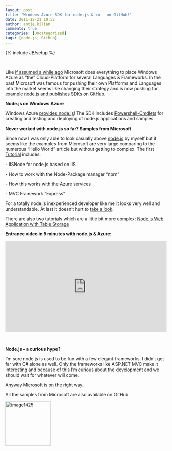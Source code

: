 ```yaml
---
layout: post
title: "Windows Azure SDK for node.js & co – on GitHub!"
date: 2011-12-21 10:52
author: antje.kilian
comments: true
categories: [Uncategorized]
tags: [node.js; GitHub]
---
```

{% include JB/setup %}
<p>&#160;</p>  <p><strong></strong></p>  <p>Like <a href="http://code-inside.de/blog-in/2011/06/27/microsoft-full-speed-ahead-into-the-cloud-with-fileupload-node-js/">if assumed a while ago</a> Microsoft does everything to place Windows Azure as “the” Cloud-Platform for several Languages &amp; Frameworks. In the past Microsoft was famous for pushing their own Platforms and Languages into the market seems like changing their strategy and is now pushing for example <a href="http://nodejs.org/">node.js</a> and <a href="https://github.com/WindowsAzure">publishes SDKs on GitHub</a>.</p>  <p><strong>Node.js on Windows Azure</strong></p>  <p><strong></strong></p>  <p>Windows Azure <a href="http://www.windowsazure.com/en-us/develop/nodejs/">provides node.js</a>! The SDK includes <a href="http://msdn.microsoft.com/en-us/library/hh689725(VS.103).aspx">Powershell-Cmdlets</a> for creating and testing and deploying of node.js applications and samples.</p>  <p><strong>Never worked with node.js so far? Samples from Microsoft </strong></p>  <p><strong></strong></p>  <p>Since now I was only able to look casually above <a href="http://nodejs.org/">node.js</a> by myself but it seems like the examples from Microsoft are very large comparing to the numerous “Hello World” article but without getting to complex. The first <a href="http://www.windowsazure.com/en-us/develop/nodejs/tutorials/web-app-with-express/">Tutorial</a> includes:</p>  <p>- IISNode for node.js based on IIS</p>  <p>- How to work with the Node-Package manager “npm”</p>  <p>- How this works with the Azure services</p>  <p>- MVC Framework “Express”</p>  <p>For a totally node.js inexperienced developer like me it looks very well and understandable. At last it doesn’t hurt to <a href="http://www.windowsazure.com/en-us/develop/nodejs/tutorials/web-app-with-express/">take a look</a>.</p>  <p>There are also two tutorials which are a little bit more complex: <a href="http://www.windowsazure.com/en-us/develop/nodejs/tutorials/getting-started/">Node.js Web Application with Table Storage</a></p>  <p><strong>Entrance video in 5 minutes with node.js &amp; Azure:</strong></p> <iframe style="width: 512px; height: 288px" src="http://channel9.msdn.com/Blogs/Windows-Azure-Developer-Experience-Videos/Nodejs-Windows-Azure-Introduction/player?w=512&amp;h=288" frameborder="0" scrolling="no"></iframe>  <p>&#160;</p>  <p><strong></strong></p>  <p><strong></strong></p>  <p><strong></strong></p>  <p><strong></strong></p>  <p><strong></strong></p>  <p><strong>Node.js – a curious hype?</strong></p>  <p><strong></strong></p>  <p>I’m sure node.js is used to be fun with a few elegant frameworks. I didn’t get far with C# alone as well. Only the frameworks like ASP.NET MVC make it interesting and because of this I’m curious about the development and we should wait for whatever will come.</p>  <p>Anyway Microsoft is on the right way.</p>  <p>All the samples from Microsoft are also available on GitHub.</p>  <p><a href="http://code-inside.de/blog-in/wp-content/uploads/image1425.png"><img style="background-image: none; border-right-width: 0px; padding-left: 0px; padding-right: 0px; display: inline; border-top-width: 0px; border-bottom-width: 0px; border-left-width: 0px; padding-top: 0px" title="image1425" border="0" alt="image1425" src="http://code-inside.de/blog-in/wp-content/uploads/image1425_thumb.png" width="145" height="140" /></a></p>
